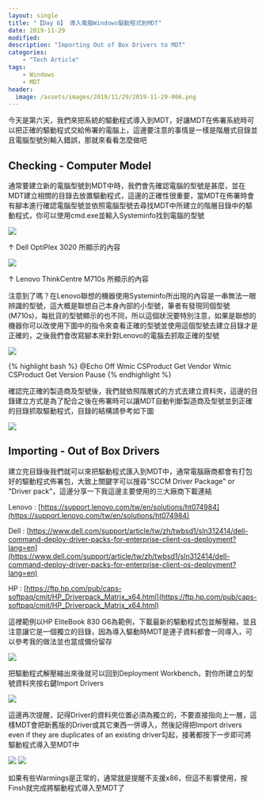 ```yaml
---
layout: single
title: "【Day 6】 導入電腦Windows驅動程式到MDT"
date: 2019-11-29
modified:
description: "Importing Out of Box Drivers to MDT"
categories:
    - "Tech Article"
tags:
    - Windows
    - MDT
header:
  image: /assets/images/2019/11/29/2019-11-29-006.png
---
```


今天是第六天，我們來把系統的驅動程式導入到MDT，好讓MDT在佈署系統時可以把正確的驅動程式交給佈署的電腦上，這邊要注意的事情是一樣是階層式目錄並且電腦型號別輸入錯誤，那就來看看怎麼做吧

## Checking - Computer Model
通常要建立新的電腦型號到MDT中時，我們會先確認電腦的型號是甚麼，並在MDT建立相關的目錄去放置驅動程式，這邊的正確性很重要，當MDT在佈署時會有腳本進行確認電腦型號並依照電腦型號去尋找MDT中所建立的階層目錄中的驅動程式，你可以使用cmd.exe並輸入Systeminfo找到電腦的型號

![](https://ovvo.cc/assets/images/2019/11/29/2019-11-29-001.png)

↑ Dell OptiPlex 3020 所顯示的內容

![](https://ovvo.cc/assets/images/2019/11/29/2019-11-29-002.png)

↑ Lenovo ThinkCentre M710s 所顯示的內容

注意到了嗎？在Lenovo聯想的機器使用Systeminfo所出現的內容是一串無法一眼辨識的型號，這大概是聯想自己本身內部的小型號，筆者有發現同個型號(M710s)，每批貨的型號顯示的也不同，所以這個狀況要特別注意，如果是聯想的機器你可以改使用下圖中的指令來查看正確的型號並使用這個型號去建立目錄才是正確的，之後我們會改寫腳本來針對Lenovo的電腦去抓取正確的型號

![](https://ovvo.cc/assets/images/2019/11/29/2019-11-29-003.png)

{% highlight bash %}
@Echo Off
Wmic CSProduct Get Vendor
Wmic CSProduct Get Version
Pause
{% endhighlight %}

確認完正確的製造商及型號後，我們就依照階層式的方式去建立資料夾，這邊的目錄建立方式是為了配合之後在佈署時可以讓MDT自動判斷製造商及型號並到正確的目錄抓取驅動程式，目錄的結構請參考如下圖

![](https://ovvo.cc/assets/images/2019/11/29/2019-11-29-004.png)

## Importing - Out of Box Drivers
建立完目錄後我們就可以來把驅動程式匯入到MDT中，通常電腦廠商都會有打包好的驅動程式佈署包，大致上關鍵字可以搜尋"SCCM Driver Package" or "Driver pack"，這邊分享一下我這邊主要使用的三大廠商下載連結

Lenovo : [https://support.lenovo.com/tw/en/solutions/ht074984](https://support.lenovo.com/tw/en/solutions/ht074984)

Dell   : [https://www.dell.com/support/article/tw/zh/twbsd1/sln312414/dell-command-deploy-driver-packs-for-enterprise-client-os-deployment?lang=en](https://www.dell.com/support/article/tw/zh/twbsd1/sln312414/dell-command-deploy-driver-packs-for-enterprise-client-os-deployment?lang=en)

HP     : [https://ftp.hp.com/pub/caps-softpaq/cmit/HP_Driverpack_Matrix_x64.html](https://ftp.hp.com/pub/caps-softpaq/cmit/HP_Driverpack_Matrix_x64.html)


這裡範例以HP EliteBook 830 G6為範例，下載最新的驅動程式包並解壓縮，並且注意讓它是一個獨立的目錄，因為導入驅動時MDT是連子資料都會一同導入，可以參考我的做法並也當成備份留存

![](https://ovvo.cc/assets/images/2019/11/29/2019-11-29-005.png)

把驅動程式解壓縮出來後就可以回到Deployment Workbench，對你所建立的型號資料夾按右鍵Import Drivers

![](https://ovvo.cc/assets/images/2019/11/29/2019-11-29-006.png)

這邊再次提醒，記得Driver的資料夾位置必須為獨立的，不要直接指向上一層，這樣MDT會把新舊版的Driver或其它東西一併導入，然後記得把Import drivers even if they are duplicates of an existing driver勾起，接著都按下一步即可將驅動程式導入至MDT中

![](https://ovvo.cc/assets/images/2019/11/29/2019-11-29-007.png)
![](https://ovvo.cc/assets/images/2019/11/29/2019-11-29-008.png)

如果有些Warmings是正常的，通常就是提醒不支援x86，但這不影響使用，按Finsh就完成將驅動程式導入至MDT了